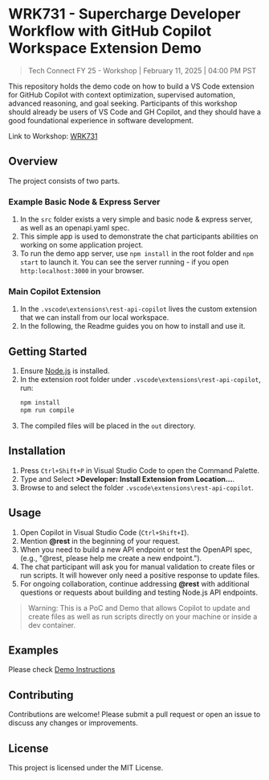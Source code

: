 # WRK731 - Supercharge Developer Workflow with GitHub Copilot Workspace Extension Demo
> Tech Connect FY 25 - Workshop | February 11, 2025 | 04:00 PM PST

This repository holds the demo code on how to build a VS Code extension for GitHub Copilot with context optimization, supervised automation, advanced reasoning, and goal seeking. Participants of this workshop should already be users of VS Code and GH Copilot, and they should have a good foundational experience in software development.

Link to Workshop: [WRK731](https://techconnect.microsoft.com/en-US/sessions/WRK731?source=sessions)

## Overview
The project consists of two parts.

### Example Basic Node & Express Server
1. In the `src` folder exists a very simple and basic node & express server, as well as an openapi.yaml spec.
2. This simple app is used to demonstrate the chat participants abilities on working on some application project. 
3. To run the demo app server, use `npm install` in the root folder and `npm start` to launch it. You can see the server running - if you open `http:localhost:3000` in your browser. 

### Main Copilot Extension
1. In the `.vscode\extensions\rest-api-copilot` lives the custom extension that we can install from our local workspace.
2. In the following, the Readme guides you on how to install and use it.

## Getting Started

1. Ensure [Node.js](https://nodejs.org/) is installed.
2. In the extension root folder under `.vscode\extensions\rest-api-copilot`, run:
   ```bash
   npm install
   npm run compile
   ```
3. The compiled files will be placed in the `out` directory.

## Installation

1. Press `Ctrl+Shift+P` in Visual Studio Code to open the Command Palette.
2. Type and Select **>Developer: Install Extension from Location...**.
3. Browse to and select the folder `.vscode\extensions\rest-api-copilot`.

## Usage

1. Open Copilot in Visual Studio Code (`Ctrl+Shift+I`).
2. Mention **@rest** in the beginning of your request.
3. When you need to build a new API endpoint or test the OpenAPI spec,  (e.g., "@rest, please help me create a new endpoint.").
4. The chat participant will ask you for manual validation  to create files or run scripts. It will however only need a positive response to update files.
5. For ongoing collaboration, continue addressing **@rest** with additional questions or requests about building and testing Node.js API endpoints.

> Warning: This is a PoC and Demo that allows Copilot to update and create files as well as run scripts directly on your machine or inside a dev container.

## Examples
Please check [Demo Instructions](./demo/instructions.md)

## Contributing

Contributions are welcome! Please submit a pull request or open an issue to discuss any changes or improvements.

## License

This project is licensed under the MIT License.